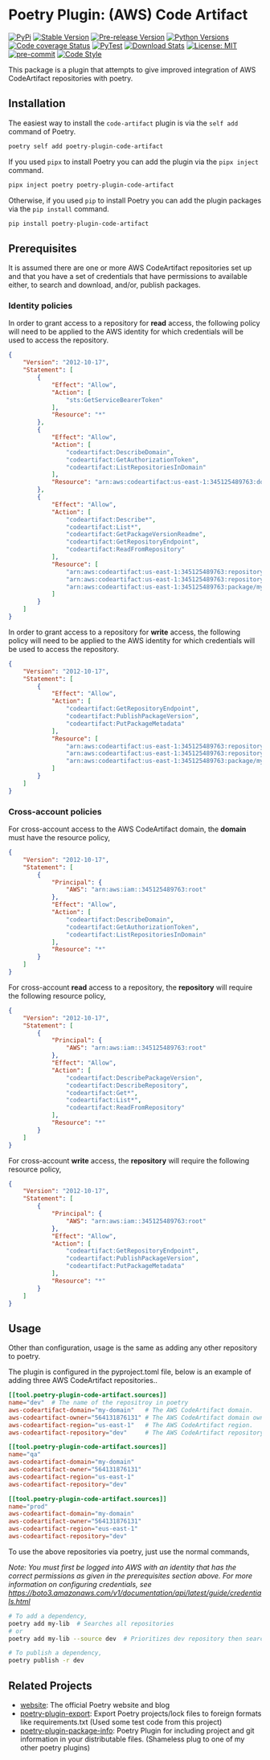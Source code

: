 # Poetry Plugin: (AWS) Code Artifact

[![PyPi](https://img.shields.io/pypi/v/poetry-plugin-code-artifact.svg)](https://pypi.org/project/poetry-plugin-code-artifact/)
[![Stable Version](https://img.shields.io/pypi/v/poetry-plugin-code-artifact?label=stable)](https://pypi.org/project/poetry-plugin-code-artifact/)
[![Pre-release Version](https://img.shields.io/github/v/release/bellis/poetry-plugin-code-artifact?label=pre-release&include_prereleases&sort=semver)](https://pypi.org/project/poetry-plugin-code-artifact)
[![Python Versions](https://img.shields.io/pypi/pyversions/poetry-plugin-code-artifact)](https://pypi.org/project/poetry-plugin-code-artifact)
[![Code coverage Status](https://codecov.io/gh/bellis/poetry-plugin-code-artifact/branch/main/graph/badge.svg)](https://codecov.io/gh/bellis/poetry-plugin-code-artifact)
[![PyTest](https://github.com/bellis/poetry-plugin-code-artifact/workflows/test/badge.svg)](https://github.com/bellis/poetry-plugin-code-artifact/actions?query=workflow%3Atest)
[![Download Stats](https://img.shields.io/pypi/dm/poetry-plugin-code-artifact)](https://pypistats.org/packages/poetry-plugin-code-artifact)
[![License: MIT](https://img.shields.io/badge/License-MIT-yellow.svg)](https://opensource.org/licenses/MIT)
[![pre-commit](https://img.shields.io/badge/pre--commit-enabled-brightgreen?logo=pre-commit)](https://github.com/pre-commit/pre-commit)
[![Code Style](https://img.shields.io/badge/code%20style-black-000000.svg)](https://github.com/psf/black)

This package is a plugin that attempts to give improved integration of AWS CodeArtifact repositories with poetry.

## Installation

The easiest way to install the `code-artifact` plugin is via the `self add` command of Poetry.

```bash
poetry self add poetry-plugin-code-artifact
```

If you used `pipx` to install Poetry you can add the plugin via the `pipx inject` command.

```bash
pipx inject poetry poetry-plugin-code-artifact
```

Otherwise, if you used `pip` to install Poetry you can add the plugin packages via the `pip install` command.

```bash
pip install poetry-plugin-code-artifact
```

## Prerequisites

It is assumed there are one or more AWS CodeArtifact repositories set up and that you have a set of credentials that have permissions to available either, to search and download, and/or, publish packages.

### Identity policies

In order to grant access to a repository for **read** access, the following policy will need to be applied to the AWS identity for which credentials will be used to access the repository.

```json
{
    "Version": "2012-10-17",
    "Statement": [
        {
            "Effect": "Allow",
            "Action": [
                "sts:GetServiceBearerToken"
            ],
            "Resource": "*"
        },
        {
            "Effect": "Allow",
            "Action": [
                "codeartifact:DescribeDomain",
                "codeartifact:GetAuthorizationToken",
                "codeartifact:ListRepositoriesInDomain"
            ],
            "Resource": "arn:aws:codeartifact:us-east-1:345125489763:domain/my-domain"
        },
        {
            "Effect": "Allow",
            "Action": [
                "codeartifact:Describe*",
                "codeartifact:List*",
                "codeartifact:GetPackageVersionReadme",
                "codeartifact:GetRepositoryEndpoint",
                "codeartifact:ReadFromRepository"
            ],
            "Resource": [
                "arn:aws:codeartifact:us-east-1:345125489763:repository/my-domain/my-repo",
                "arn:aws:codeartifact:us-east-1:345125489763:repository/my-domain/my-repo/*",
                "arn:aws:codeartifact:us-east-1:345125489763:package/my-domain/my-repo/*"
            ]
        }
    ]
}
```

In order to grant access to a repository for **write** access, the following policy will need to be applied to the AWS identity for which credentials will be used to access the repository.

```json
{
    "Version": "2012-10-17",
    "Statement": [
        {
            "Effect": "Allow",
            "Action": [
                "codeartifact:GetRepositoryEndpoint",
                "codeartifact:PublishPackageVersion",
                "codeartifact:PutPackageMetadata"
            ],
            "Resource": [
                "arn:aws:codeartifact:us-east-1:345125489763:repository/my-domain/my-repo",
                "arn:aws:codeartifact:us-east-1:345125489763:repository/my-domain/my-repo/*",
                "arn:aws:codeartifact:us-east-1:345125489763:package/my-domain/my-repo/*"
            ]
        }
    ]
}
```

### Cross-account policies

For cross-account access to the AWS CodeArtifact domain, the **domain** must have the resource policy,

```json
{
    "Version": "2012-10-17",
    "Statement": [
        {
            "Principal": {
                "AWS": "arn:aws:iam::345125489763:root"
            },
            "Effect": "Allow",
            "Action": [
                "codeartifact:DescribeDomain",
                "codeartifact:GetAuthorizationToken",
                "codeartifact:ListRepositoriesInDomain"
            ],
            "Resource": "*"
        }
    ]
}
```

For cross-account **read** access to a repository, the **repository** will require the following resource policy,

```json
{
    "Version": "2012-10-17",
    "Statement": [
        {
            "Principal": {
                "AWS": "arn:aws:iam::345125489763:root"
            },
            "Effect": "Allow",
            "Action": [
                "codeartifact:DescribePackageVersion",
                "codeartifact:DescribeRepository",
                "codeartifact:Get*",
                "codeartifact:List*",
                "codeartifact:ReadFromRepository"
            ],
            "Resource": "*"
        }
    ]
}
```

For cross-account **write** access, the **repository** will require the following resource policy,

```json
{
    "Version": "2012-10-17",
    "Statement": [
        {
            "Principal": {
                "AWS": "arn:aws:iam::345125489763:root"
            },
            "Effect": "Allow",
            "Action": [
                "codeartifact:GetRepositoryEndpoint",
                "codeartifact:PublishPackageVersion",
                "codeartifact:PutPackageMetadata"
            ],
            "Resource": "*"
        }
    ]
}
```

## Usage

Other than configuration, usage is the same as adding any other repository to poetry.

The plugin is configured in the pyproject.toml file, below is an example of adding three AWS CodeArtifact repositories..

```toml
[[tool.poetry-plugin-code-artifact.sources]]
name="dev"  # The name of the repositroy in poetry
aws-codeartifact-domain="my-domain"   # The AWS CodeArtifact domain.
aws-codeartifact-owner="564131876131" # The AWS CodeArtifact domain owner.
aws-codeartifact-region="us-east-1"   # The AWS CodeArtifact region.
aws-codeartifact-repository="dev"     # The AWS CodeArtifact repository name.

[[tool.poetry-plugin-code-artifact.sources]]
name="qa"
aws-codeartifact-domain="my-domain"
aws-codeartifact-owner="564131876131"
aws-codeartifact-region="us-east-1"
aws-codeartifact-repository="dev"

[[tool.poetry-plugin-code-artifact.sources]]
name="prod"
aws-codeartifact-domain="my-domain"
aws-codeartifact-owner="564131876131"
aws-codeartifact-region="eus-east-1"
aws-codeartifact-repository="dev"
```

To use the above repositories via poetry, just use the normal commands,

*Note: You must first be logged into AWS with an identity that has the correct permissions as given in the prerequisites section above. For more information on configuring credentials, see https://boto3.amazonaws.com/v1/documentation/api/latest/guide/credentials.html*

```sh
# To add a dependency,
poetry add my-lib  # Searches all repositories
# or
poetry add my-lib --source dev  # Prioritizes dev repository then searches all repositories.

# To publish a dependency,
poetry publish -r dev
```

## Related Projects

* [website](https://github.com/python-poetry/website): The official Poetry website and blog
* [poetry-plugin-export](https://github.com/python-poetry/poetry-plugin-export): Export Poetry projects/lock files to
foreign formats like requirements.txt (Used some test code from this project)
* [poetry-plugin-package-info](https://github.com/bellis/poetry-plugin-package-info): Poetry Plugin for including project and git information in your distributable files. (Shameless plug to one of my other poetry plugins)
